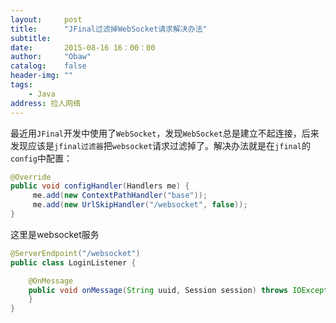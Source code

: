 ```yaml
---
layout:     post
title:      "JFinal过滤掉WebSocket请求解决办法"
subtitle:
date:       2015-08-16 16：00：00
author:     "Obaw"
catalog:    false
header-img: ""
tags:
    - Java
address: 捡人网络
---
```

最近用`JFinal`开发中使用了`WebSocket`，发现`WebSocket`总是建立不起连接，后来发现应该是`jfinal过滤器`把`websocket`请求过滤掉了。解决办法就是在`jfinal`的`config`中配置：
```java
@Override
public void configHandler(Handlers me) {
     me.add(new ContextPathHandler("base"));
     me.add(new UrlSkipHandler("/websocket", false));
}
```
这里是websocket服务
```java
@ServerEndpoint("/websocket")
public class LoginListener {

    @OnMessage
    public void onMessage(String uuid, Session session) throws IOException, InterruptedException {
    }
}
```

